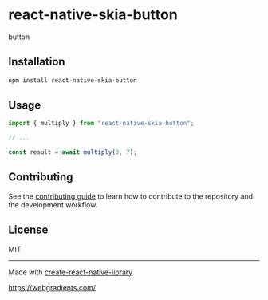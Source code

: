 # react-native-skia-button
button
## Installation

```sh
npm install react-native-skia-button
```

## Usage

```js
import { multiply } from "react-native-skia-button";

// ...

const result = await multiply(3, 7);
```

## Contributing

See the [contributing guide](CONTRIBUTING.md) to learn how to contribute to the repository and the development workflow.

## License

MIT

---

Made with [create-react-native-library](https://github.com/callstack/react-native-builder-bob)

https://webgradients.com/